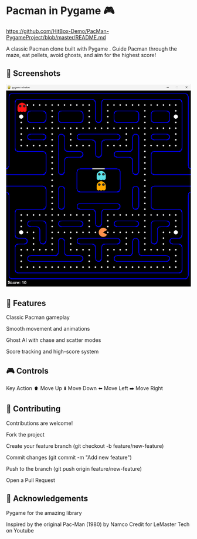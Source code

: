 # Pacman in Pygame 🎮
https://github.com/HitBox-Demo/PacMan-PygameProject/blob/master/README.md

A classic Pacman clone built with Pygame
.
Guide Pacman through the maze, eat pellets, avoid ghosts, and aim for the highest score!

## 📸 Screenshots

![Screenshot of the game](https://raw.githubusercontent.com/HitBox-Demo/PacMan-PygameProject/master/assets/screenshot/Screenshot%202025.png)



## 🚀 Features

Classic Pacman gameplay

Smooth movement and animations

Ghost AI with chase and scatter modes

Score tracking and high-score system


## 🎮 Controls
Key	Action
⬆️	Move Up
⬇️	Move Down
⬅️	Move Left
➡️	Move Right

## 🤝 Contributing

Contributions are welcome!

Fork the project

Create your feature branch (git checkout -b feature/new-feature)

Commit changes (git commit -m "Add new feature")

Push to the branch (git push origin feature/new-feature)

Open a Pull Request


## 🙌 Acknowledgements

Pygame
 for the amazing library

Inspired by the original Pac-Man (1980) by Namco
Credit for LeMaster Tech on Youtube
